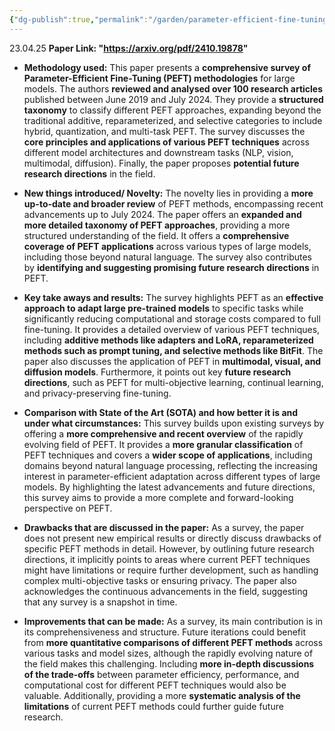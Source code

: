 ```yaml
---
{"dg-publish":true,"permalink":"/garden/parameter-efficient-fine-tuning-in-large-models-a-survey-of-methodologies/"}
---
```


23.04.25
**Paper Link: "https://arxiv.org/pdf/2410.19878"**

- **Methodology used:** This paper presents a **comprehensive survey of Parameter-Efficient Fine-Tuning (PEFT) methodologies** for large models. The authors **reviewed and analysed over 100 research articles** published between June 2019 and July 2024. They provide a **structured taxonomy** to classify different PEFT approaches, expanding beyond the traditional additive, reparameterized, and selective categories to include hybrid, quantization, and multi-task PEFT. The survey discusses the **core principles and applications of various PEFT techniques** across different model architectures and downstream tasks (NLP, vision, multimodal, diffusion). Finally, the paper proposes **potential future research directions** in the field.
    
- **New things introduced/ Novelty:** The novelty lies in providing a **more up-to-date and broader review** of PEFT methods, encompassing recent advancements up to July 2024. The paper offers an **expanded and more detailed taxonomy of PEFT approaches**, providing a more structured understanding of the field. It offers a **comprehensive coverage of PEFT applications** across various types of large models, including those beyond natural language. The survey also contributes by **identifying and suggesting promising future research directions** in PEFT.
    
- **Key take aways and results:** The survey highlights PEFT as an **effective approach to adapt large pre-trained models** to specific tasks while significantly reducing computational and storage costs compared to full fine-tuning. It provides a detailed overview of various PEFT techniques, including **additive methods like adapters and LoRA, reparameterized methods such as prompt tuning, and selective methods like BitFit**. The paper also discusses the application of PEFT in **multimodal, visual, and diffusion models**. Furthermore, it points out key **future research directions**, such as PEFT for multi-objective learning, continual learning, and privacy-preserving fine-tuning.
    
- **Comparison with State of the Art (SOTA) and how better it is and under what circumstances:** This survey builds upon existing surveys by offering a **more comprehensive and recent overview** of the rapidly evolving field of PEFT. It provides a **more granular classification** of PEFT techniques and covers a **wider scope of applications**, including domains beyond natural language processing, reflecting the increasing interest in parameter-efficient adaptation across different types of large models. By highlighting the latest advancements and future directions, this survey aims to provide a more complete and forward-looking perspective on PEFT.
    
- **Drawbacks that are discussed in the paper:** As a survey, the paper does not present new empirical results or directly discuss drawbacks of specific PEFT methods in detail. However, by outlining future research directions, it implicitly points to areas where current PEFT techniques might have limitations or require further development, such as handling complex multi-objective tasks or ensuring privacy. The paper also acknowledges the continuous advancements in the field, suggesting that any survey is a snapshot in time.
    
- **Improvements that can be made:** As a survey, its main contribution is in its comprehensiveness and structure. Future iterations could benefit from **more quantitative comparisons of different PEFT methods** across various tasks and model sizes, although the rapidly evolving nature of the field makes this challenging. Including **more in-depth discussions of the trade-offs** between parameter efficiency, performance, and computational cost for different PEFT techniques would also be valuable. Additionally, providing a more **systematic analysis of the limitations** of current PEFT methods could further guide future research.